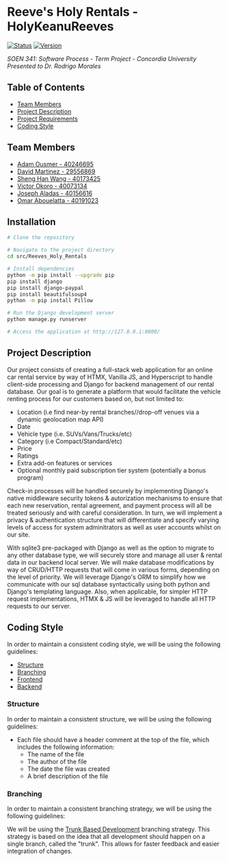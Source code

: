 # Reeve's Holy Rentals - HolyKeanuReeves
[![Status](https://img.shields.io/badge/status-In%20Development-red.svg)]() [![Version](https://img.shields.io/badge/version-0.0.0-blue.svg)]()

_SOEN 341: Software Process - Term Project - Concordia University_ <br/>
_Presented to Dr. Rodrigo Morales_

## Table of Contents
- [Team Members](#team-members)
- [Project Description](#project-description)
- [Project Requirements](#project-requirements)
- [Coding Style](#coding-style)

## Team Members

- [Adam Ousmer - 40246695](https://www.github.com/adamousmer)
- [David Martinez - 29556869](https://github.com/iluvpomeranians)
- [Sheng Han Wang - 40173425](https://github.com/sean49)
- [Victor Okoro - 40073134](https://github.com/Okwilo)
- [Joseph Aladas - 40156616](https://github.com/JosephAladas)
- [Omar Abouelatta - 40191023](https://github.com/Omar-Abouelatta)

## Installation

```bash
# Clone the repository

# Navigate to the project directory
cd src/Reeves_Holy_Rentals

# Install dependencies
python -m pip install --upgrade pip
pip install django
pip install django-paypal
pip install beautifulsoup4
python -m pip install Pillow

# Run the Django development server
python manage.py runserver

# Access the application at http://127.0.0.1:8000/
```

## Project Description

Our project consists of creating a full-stack web application for an online car rental service by way of HTMX, Vanilla JS, and Hyperscript to handle client-side processing and Django for backend management of our rental database. 
Our goal is to generate a platform that would facilitate the vehicle renting process for our customers based on, but not limited to: 

- Location (i.e find near-by rental branches//drop-off venues via a dynamic geolocation map API)
- Date
- Vehicle type (i.e. SUVs/Vans/Trucks/etc)
- Category (i.e Compact/Standard/etc)
- Price
- Ratings
- Extra add-on features or services
- Optional monthly paid subscription tier system (potentially a bonus program)

Check-in processes will be handled securely by implementing Django's native middleware security tokens & autorization mechanisms to ensure that each new reservation, rental agreement, and payment process
will all be treated seriously and with careful consideration. In turn, we will implement a privacy & authentication structure that will differentiate and specify varying levels of access for system adminitrators as well as user accounts whilst on our site. 

With sqlite3 pre-packaged with Django as well as the option to migrate to any other database type, we will securely store and manage all user & rental data in our backend local server. We will make database modifications by way of CRUD/HTTP requests that will come in various forms, depending on the level of priority. We will leverage Django's ORM to simplify how we communicate with our sql database syntactically using both python and Django's templating language. Also, when applicable, for simpler HTTP request implementations, HTMX & JS will be leveraged to handle all HTTP requests to our server. 

## Coding Style

In order to maintain a consistent coding style, we will be using the following guidelines:
- [Structure](#structure)
- [Branching](#branching)
- [Frontend](src/frontend_readme.md/#coding-style)
- [Backend](src/backend_readme.md/#coding-style)

### Structure

In order to maintain a consistent structure, we will be using the following guidelines:

- Each file should have a header comment at the top of the file, which includes the following information:
  - The name of the file
  - The author of the file
  - The date the file was created
  - A brief description of the file


### Branching

In order to maintain a consistent branching strategy, we will be using the following guidelines:

We will be using the [Trunk Based Development](https://trunkbaseddevelopment.com/) branching strategy. This strategy is based on the idea that all development should happen on a single branch, called the "trunk". This allows for faster feedback and easier integration of changes.
